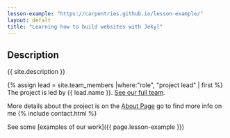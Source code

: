 ```yaml
---
lesson-example: "https://carpentries.github.io/lesson-example/"
layout: defalt
title: "Learning how to build websites with Jekyl"
---
```


## Description
{{ site.description }}

{% assign lead = site.team_members |where:"role", "project lead" | first %}
The project is led by {{ lead.name }}.
[See our full team](/about).

More details about the project is on the [About Page](/about)
go to find more info on me {% include contact.html %}

See some [examples of our work]({{ page.lesson-example }})
